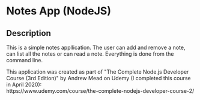 <h1>Notes App (NodeJS)</h1>
<h2>Description</h2>
<p>This is a simple notes appllication. The user can add and remove a note, can list all the notes or can read a note. Everything is done from the command line.</p>
<p>This application was created as part of "The Complete Node.js Developer Course (3rd Edition)" by Andrew Mead on Udemy (I completed this course in April 2020): <br>
https://www.udemy.com/course/the-complete-nodejs-developer-course-2/</p>
